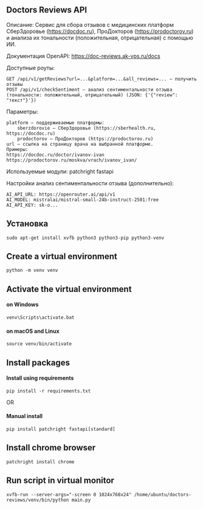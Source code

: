 ## Doctors Reviews API

Описание:
Сервис для сбора отзывов с медицинских платформ СберЗдоровье (https://docdoc.ru), ПроДокторов (https://prodoctorov.ru) и анализа их тональности (положительная, отрицательная) с помощью ИИ.

Документация OpenAPI:
https://doc-reviews.ak-vps.ru/docs

Доступные роуты:

    GET /api/v1/getReviews?url=...&platform=...&all_reviews=... — получить отзывы
    POST /api/v1/checkSentiment — анализ сентиментальности отзыва (тональности: положительный, отрицательный) (JSON: {'{"review": "текст"}'})

Параметры:

    platform — поддерживаемые платформы:
        sberzdorovie — СберЗдоровье (https://sberhealth.ru, https://docdoc.ru)
        prodoctorov — ПроДокторов (https://prodoctorov.ru)
    url — ссылка на страницу врача на выбранной платформе.
    Примеры:
    https://docdoc.ru/doctor/ivanov-ivan
    https://prodoctorov.ru/moskva/vrach/ivanov_ivan/

Используемые модули:
    patchright
    fastapi
    
Настройки анализ сентиментальности отзыва (дополнительно):

    AI_API_URL: https://openrouter.ai/api/v1
    AI_MODEL: mistralai/mistral-small-24b-instruct-2501:free
    AI_API_KEY: sk-o...


## Установка

    sudo apt-get install xvfb python3 python3-pip python3-venv 

## Create a virtual environment 
    python -m venv venv

## Activate the virtual environment

#### on Windows
    venv\Scripts\activate.bat

#### on macOS and Linux
    source venv/bin/activate

## Install packages
#### Install using requirements
    pip install -r requirements.txt

OR

#### Manual install
    pip install patchright fastapi[standard]


## Install chrome browser
    patchright install chrome

## Run script in virtual monitor
    xvfb-run --server-args="-screen 0 1024x768x24" /home/ubuntu/doctors-reviews/venv/bin/python main.py